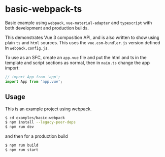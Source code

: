 # basic-webpack-ts

Basic example using `webpack`, `vue-material-adapter` and `typescript` with both development and production builds.

This demonstrates Vue 3 composition API, and is also written to show using plain `ts` and `html` sources. This uses the `vue.esm-bundler.js` version defined in `webpack.config.js`.

To use as an SFC, create an `app.vue` file and put the html and ts in the template and script sections as normal, then in `main.ts` change the app import:

```javascript
// import App from 'app';
import App from 'app.vue';
```

## Usage

This is an example project using webpack.

```bash
$ cd examples/basic-webpack
$ npm install --legacy-peer-deps
$ npm run dev
```

and then for a production build

```bash
$ npm run build
$ npm run start
```
